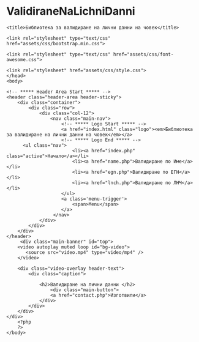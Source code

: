 # ValidiraneNaLichniDanni

<!DOCTYPE html>
 <html>
      <head>
        <meta charset="UTF-8">
    <meta name="viewport" content="width=device-width, initial-scale=1, shrink-to-fit=no">
    <meta name="description" content="">
    <meta name="author" content="">
    <link href="https://fonts.googleapis.com/css?family=Poppins:100,100i,200,200i,300,300i,400,400i,500,500i,600,600i,700,700i,800,800i,900,900i&display=swap" rel="stylesheet">

    <title>Библиотека за валидиране на лични данни на човек</title>

    <link rel="stylesheet" type="text/css" href="assets/css/bootstrap.min.css">

    <link rel="stylesheet" type="text/css" href="assets/css/font-awesome.css">

    <link rel="stylesheet" href="assets/css/style.css">
    </head>
    <body>
        
    <!-- ***** Header Area Start ***** -->
    <header class="header-area header-sticky">
        <div class="container">
            <div class="row">
                <div class="col-12">
                    <nav class="main-nav">
                        <!-- ***** Logo Start ***** -->
                        <a href="index.html" class="logo"><em>Библиотека за валидиране на лични данни на човек</em></a>
                        <!-- ***** Logo End ***** -->
          <ul class="nav">
                            <li><a href="index.php" class="active">Начало</a></li>
                            <li><a href="name.php">Валидиране по Име</a></li>
                            <li><a href="egn.php">Валидиране по ЕГН</a></li>
                            <li><a href="lnch.php">Валидиране по ЛНЧ</a></li> 
                        </ul>        
                        <a class='menu-trigger'>
                            <span>Menu</span>
                        </a>
                     </nav>
                </div>
            </div>
        </div>
    </header>
         <div class="main-banner" id="top">
        <video autoplay muted loop id="bg-video">
           <source src="video.mp4" type="video/mp4" />
        </video>

        <div class="video-overlay header-text">
            <div class="caption">
  
                <h2>Валидиране на лични данни </h2>
                    <div class="main-button">
                    <a href="contact.php">Изготвили</a>
                </div>
            </div>
        </div>
    </div>
        <?php
        ?>
    </body>
</html>
